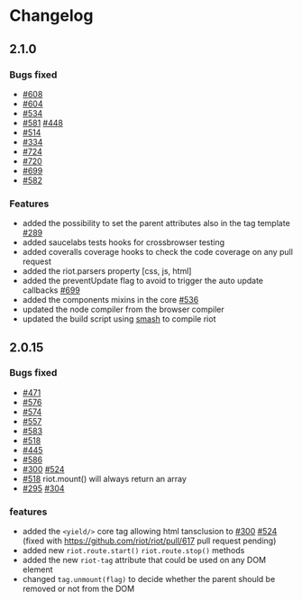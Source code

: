 # Changelog

## 2.1.0

### Bugs fixed

  - [#608](/../../issues/608)
  - [#604](/../../issues/604)
  - [#534](/../../issues/534)
  - [#581](/../../issues/581) [#448](/../../issues/448)
  - [#514](/../../issues/514)
  - [#334](/../../issues/334)
  - [#724](/../../issues/724)
  - [#720](/../../issues/720)
  - [#699](/../../issues/699)
  - [#582](/../../issues/582)

### Features

  - added the possibility to set the parent attributes also in the tag template [#289](/../../issues/289)
  - added saucelabs tests hooks for crossbrowser testing
  - added coveralls coverage hooks to check the code coverage on any pull request
  - added the riot.parsers property [css, js, html]
  - added the preventUpdate flag to avoid to trigger the auto update callbacks [#699](/../../issues/699)
  - added the components mixins in the core [#536](/../../issues/536)
  - updated the node compiler from the browser compiler
  - updated the build script using [smash](https://github.com/mbostock/smash) to compile riot

## 2.0.15

### Bugs fixed
  - [#471](/../../issues/471)
  - [#576](/../../issues/576)
  - [#574](/../../issues/574)
  - [#557](/../../issues/557)
  - [#583](/../../issues/583)
  - [#518](/../../issues/518)
  - [#445](/../../issues/445)
  - [#586](/../../issues/586)
  - [#300](/../../issues/300) [#524](/../../issues/524)
  - [#518](/../../issues/518) riot.mount() will always return an array
  - [#295](/../../issues/295) [#304](/../../issues/304)

### features
  - added the `<yield/>` core tag allowing html tansclusion to [#300](/../../issues/300) [#524](/../../issues/524) (fixed with https://github.com/riot/riot/pull/617 pull request pending)
  - added new `riot.route.start()` `riot.route.stop()` methods
  - added the new `riot-tag` attribute that could be used on any DOM element
  - changed `tag.unmount(flag)` to decide whether the parent should be removed or not from the DOM